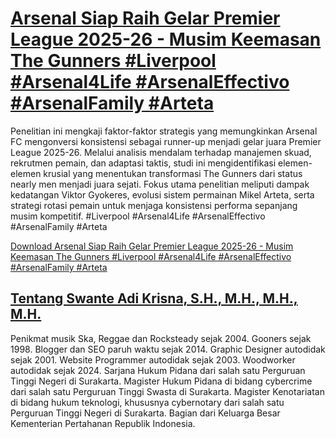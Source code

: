 # [Arsenal Siap Raih Gelar Premier League 2025-26 - Musim Keemasan The Gunners #Liverpool #Arsenal4Life #ArsenalEffectivo #ArsenalFamily #Arteta](https://swanteadikrisna.com/arsenal/website/41/arsenal-siap-raih-gelar-premier-league-2025-26-musim-keemasan-the-gunners/)

Penelitian ini mengkaji faktor-faktor strategis yang memungkinkan Arsenal FC mengonversi konsistensi sebagai runner-up menjadi gelar juara Premier League 2025-26. Melalui analisis mendalam terhadap manajemen skuad, rekrutmen pemain, dan adaptasi taktis, studi ini mengidentifikasi elemen-elemen krusial yang menentukan transformasi The Gunners dari status nearly men menjadi juara sejati. Fokus utama penelitian meliputi dampak kedatangan Viktor Gyokeres, evolusi sistem permainan Mikel Arteta, serta strategi rotasi pemain untuk menjaga konsistensi performa sepanjang musim kompetitif. #Liverpool #Arsenal4Life #ArsenalEffectivo #ArsenalFamily #Arteta 

[Download Arsenal Siap Raih Gelar Premier League 2025-26 - Musim Keemasan The Gunners #Liverpool #Arsenal4Life #ArsenalEffectivo #ArsenalFamily #Arteta](https://swanteadikrisna.com/arsenal/website/41/arsenal-siap-raih-gelar-premier-league-2025-26-musim-keemasan-the-gunners/)


## [Tentang Swante Adi Krisna, S.H., M.H., M.H., M.H.](https://swanteadikrisna.com/)

Penikmat musik Ska, Reggae dan Rocksteady sejak 2004. Gooners sejak 1998. Blogger dan SEO paruh waktu sejak 2014. Graphic Designer autodidak sejak 2001. Website Programmer autodidak sejak 2003. Woodworker autodidak sejak 2024. Sarjana Hukum Pidana dari salah satu Perguruan Tinggi Negeri di Surakarta. Magister Hukum Pidana di bidang cybercrime dari salah satu Perguruan Tinggi Swasta di Surakarta. Magister Kenotariatan di bidang hukum teknologi, khususnya cybernotary dari salah satu Perguruan Tinggi Negeri di Surakarta. Bagian dari Keluarga Besar Kementerian Pertahanan Republik Indonesia.